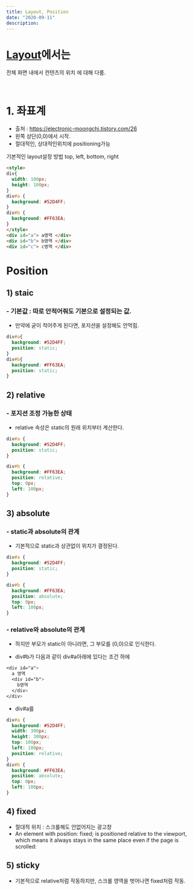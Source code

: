```yaml
---
title: Layout, Position
date: "2020-09-11"
description: 
---
```

 
# [Layout](https://developer.mozilla.org/ko/docs/Learn/CSS/CSS_layout/Introduction)에서는 
전체 화면 내에서 컨텐츠의 위치 에 대해 다룸.

</br>

# 1. 좌표계
- 출처 : https://electronic-moongchi.tistory.com/26
- 왼쪽 상단(0,0)에서 시작.
- 절대적인, 상대적인위치에 positioning가능

기본적인 layout설정 방법
top, left, bottom, right

```html
<style>
div{
  width: 100px;
  height: 100px;
}
div#a {
  background: #52D4FF;
}
div#b {
  background: #FF63EA;
}
</style>
<div id="a"> a영역 </div>
<div id="b"> b영역 </div>
<div id="c"> c영역 </div>
```


# Position
## 1) staic 
### - 기본값 : 따로 안적어줘도 기본으로 설정되는 값.
- 만약에 굳이 적어주게 된다면, 포지션을 설정해도 안먹힘.
```css
div#a{
  background: #52D4FF;
  position: static;    
}
div#b{
  background: #FF63EA;
  position: static;
}
```

## 2) relative 
### - 포지션 조정 가능한 상태
- relative 속성은 static의 원래 위치부터 계산한다.
```css
div#a {
  background: #52D4FF;
  position: static;
}

div#b {
  background: #FF63EA;
  position: relative;
  top: 0px;
  left: 100px;
}
```


## 3) absolute 
### - static과 absolute의 관계 
- 기본적으로 static과 상관없이 위치가 결정된다.

```css
div#a {
  background: #52D4FF;
  position: static;
}

div#b {
  background: #FF63EA;
  position: absolute;
  top: 0px;
  left: 100px;
}
```
### - relative와 absolute의 관계 
- 하지만 부모가 static이 아니라면, 그 부모를 (0,0)으로 인식한다.

- div#b가 다음과 같이 div#a아래에 있다는 조건 하에

```css
<div id="a">
  a 영역	
  <div id="b">
    b영역
  </div>
</div>
```
- div#a를

```css
div#a {
  background: #52D4FF;
  width: 300px;
  height: 300px;
  top: 100px;
  left: 100px;
  position: relative;
}
div#b {
  background: #FF63EA;
  position: absolute;
  top: 0px;
  left: 100px;
}
```

## 4) fixed 
- 절대적 위치 : 스크롤해도 안없어지는 광고창
- An element with position: fixed; is positioned relative to the viewport, which means it always stays in the same place even if the page is scrolled:


## 5) sticky
- 기본적으로 relative처럼 작동하지만, 스크롤 영역을 벗어나면 fixed처럼 작동.
